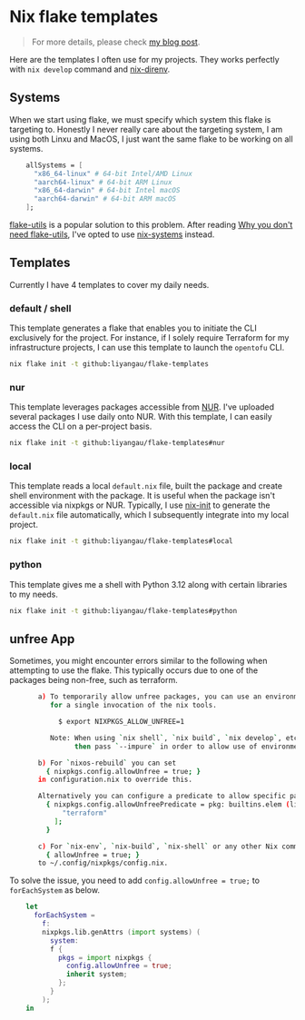 # Nix flake templates

> For more details, please check [my blog post](https://tech.aufomm.com/my-nix-journey-how-to-use-nix-to-set-up-dev-environment/).

Here are the templates I often use for my projects. They works perfectly with `nix develop` command and [nix-direnv](https://github.com/nix-community/nix-direnv). 

## Systems

When we start using flake, we must specify which system this flake is targeting to. Honestly I never really care about the targeting system, I am using both Linxu and MacOS, I just want the same flake to be working on all systems. 

```nix
    allSystems = [
      "x86_64-linux" # 64-bit Intel/AMD Linux
      "aarch64-linux" # 64-bit ARM Linux
      "x86_64-darwin" # 64-bit Intel macOS
      "aarch64-darwin" # 64-bit ARM macOS
    ];
```

[flake-utils](https://github.com/numtide/flake-utils) is a popular solution to this problem. After reading [Why you don't need flake-utils](https://ayats.org/blog/no-flake-utils/), I've opted to use [nix-systems](https://github.com/nix-systems/nix-systems) instead.

## Templates

Currently I have 4 templates to cover my daily needs.

### default / shell

This template generates a flake that enables you to initiate the CLI exclusively for the project. For instance, if I solely require Terraform for my infrastructure projects, I can use this template to launch the `opentofu` CLI.

```bash
nix flake init -t github:liyangau/flake-templates
```

### nur

This template leverages packages accessible from [NUR](https://nur.nix-community.org/). I've uploaded several packages I use daily onto NUR. With this template, I can easily access the CLI on a per-project basis.

```bash
nix flake init -t github:liyangau/flake-templates#nur
```

### local

This template reads a local `default.nix` file, built the package and create shell environment with the package. It is useful when the package isn't accessible via nixpkgs or NUR. Typically, I use [nix-init](https://github.com/nix-community/nix-init) to generate the `default.nix` file automatically, which I subsequently integrate into my local project.

```bash
nix flake init -t github:liyangau/flake-templates#local
```

### python

This template gives me a shell with Python 3.12 along with certain libraries to my needs.

```bash
nix flake init -t github:liyangau/flake-templates#python
```

## unfree App

Sometimes, you might encounter errors similar to the following when attempting to use the flake. This typically occurs due to one of the packages being non-free, such as terraform.

```bash
       a) To temporarily allow unfree packages, you can use an environment variable
          for a single invocation of the nix tools.

            $ export NIXPKGS_ALLOW_UNFREE=1

          Note: When using `nix shell`, `nix build`, `nix develop`, etc with a flake,
                then pass `--impure` in order to allow use of environment variables.

       b) For `nixos-rebuild` you can set
         { nixpkgs.config.allowUnfree = true; }
       in configuration.nix to override this.

       Alternatively you can configure a predicate to allow specific packages:
         { nixpkgs.config.allowUnfreePredicate = pkg: builtins.elem (lib.getName pkg) [
             "terraform"
           ];
         }

       c) For `nix-env`, `nix-build`, `nix-shell` or any other Nix command you can add
         { allowUnfree = true; }
       to ~/.config/nixpkgs/config.nix.
```

To solve the issue, you need to add `config.allowUnfree = true;` to `forEachSystem` as below.

```nix
    let
      forEachSystem =
        f:
        nixpkgs.lib.genAttrs (import systems) (
          system:
          f {
            pkgs = import nixpkgs {
              config.allowUnfree = true;
              inherit system;
            };
          }
        );
    in
```

